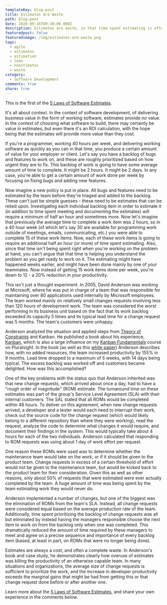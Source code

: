 ```yaml
---
templateKey: blog-post
title: Estimates Are Waste
path: blog-post
date: 2020-09-16T09:30:00.000Z
description: Estimates are waste, in that time spent estimating is often time that could have been spent producing something with business value. The first of the 5 laws of software estimates, this one is easy to demonstrate in the context of software developers. However, like so many things in software, it doesn't always hold when that context shifts.
featuredpost: false
featuredimage: /img/estimates-are-waste.png
tags:
  - agile
  - estimates
  - estimation
  - lean
  - noestimates
  - waste
category:
  - Software Development
comments: true
share: true
---
```


This is the first of the [5 Laws of Software Estimates](/the-5-laws-of-software-estimates/).

It's all about context. In the context of software development, of delivering business value in the form of working software, estimates provide no value. In the context of choosing what software to build, there may certainly be value in estimates, but even there it's an ROI calculation, with the hope being that the estimates will provide more value than they cost.

If you're a programmer, working 40 hours per week, and delivering working software as quickly as you can in that time, you produce a certain amount of value for your employer or client. Let's say you have a backlog of bugs and features to work on, and these are roughly prioritized based on how urgent they are to fix. This backlog of work is going to have some average amount of time to complete. It might be 2 hours. It might be 2 days. In any case, you're able to get a certain amount of work done per week by focusing on fixing bugs and adding new features.

Now imagine a new policy is put in place. All bugs and features need to be estimated by the team before they're triaged and added to the backlog. These can't just be simple guesses - these need to be estimates that can be relied upon. Investigating each individual backlog item in order to estimate it (in addition to time spent meeting and documenting the estimates) will require a minimum of half an hour and sometimes more. Now let's imagine that previously the average time to complete a work item was 2 hours, so in a 40 hour week (of which let's say 30 are available for programming work outside of meetings, emails, communicating, etc.) you were able to complete 15 of these work items. Now, each of these work items is going to require an additional half an hour (or more) of time spent estimating. Also, since that time isn't being spent right when you're working on the problem at hand, you can't argue that that time is helping you understand the problem as you get ready to work on it. The estimating might have happened weeks earlier, and might have been done mainly by one of your teammates. Now instead of getting 15 work items done per week, you're down to 12 - a 20% reduction in your productivity.

This isn't just a thought experiment. In 2005, David Anderson was working at Microsoft, where he was put in charge of a team that was responsible for maintaining over 80 applications used internally by Microsoft employees. The team worked mainly on relatively small changes requests involving less than 120 hours of development work. The team was considered the worst performing in its business unit based on the fact that its work backlog exceeded its capacity 5 times and its typical lead time for a change request was 5 months. The team's customers were unhappy.

Anderson analyzed the situation and applied steps from [Theory of Constraints](https://en.wikipedia.org/wiki/Theory_of_constraints) and Kanban. He published a book about his experience, [Kanban](http://amzn.to/1P7qpI0), which is also a large influence on my [Kanban Fundamentals](https://www.pluralsight.com/courses/kanban-fundamentals) course on Pluralsight. In the book (as well as this [white paper](http://images.itrevolution.com/images/kanbans/From_Worst_to_Best_in_9_Months_Final_1_3-aw.pdf)) Anderson describes how, with no added resources, the team increased productivity by 155% in 9 months. Lead time dropped to a maximum of 5 weeks, with 14 days being typical. The excess backlog was worked off and customers became delighted. How was this accomplished?

One of the key problems with the status quo that Anderson inherited was that new change requests, which arrived about once a day, had to have a "rough order of magnitude" (ROM) estimate. The turnaround time on these estimates was part of the group's Service Level Agreement (SLA) with their internal customers. The SAL stated that all ROMs would be completed within 48 hours. To deliver on this agreement, when new change requests arrived, a developer and a tester would each need to interrupt their work, check out the source code for the change request (which would likely belong to a different repository than where they were working), read the request, analyze the code to determine what changes it would require, and document their findings in the system. This would typically take about 4 hours for each of the two individuals. Anderson calculated that responding to ROM requests was using about 1 day of work effort per request.

One reason these ROMs were used was to determine whether the maintenance team would take on the work, or if it should be given to the product team. Change requests in excess of a certain threshold of effort would not be given to the maintenance team, but would be kicked back to the product team for their consideration. Given this as well as other reasons, only about 50% of requests that were estimated were ever actually completed by the team. A huge amount of time was being spent by the team estimating work they would never do.

Anderson implemented a number of changes, but one of the biggest was the elimination of ROMs from the team's SLA. Instead, all change requests were considered equal based on the average production rate of the team. Additionally, time spent prioritizing the backlog of change requests was all but eliminated by instead having the managers responsible choose the next item to work on from the backlog only when one was completed. This dramatically reduced the amount of time required by these managers to meet and agree on a precise sequence and importance of every backlog item (based, at least in part, on ROMs that were no longer being done).

Estimates are always a cost, and often a complete waste. In Anderson's book and case study, he demonstrates clearly how overuse of estimates was killing the productivity of an otherwise capable team. In many situations and organizations, the average size of change requests is sufficient to prioritize the work, and the increase in developer productivity exceeds the marginal gains that might be had from getting this or that change request done before or after another one.

Learn more about the [5 Laws of Software Estimates](/the-5-laws-of-software-estimates/), and share your own experience in the comments below.
